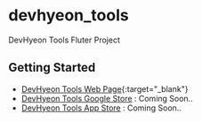 # devhyeon_tools

DevHyeon Tools Fluter Project


## Getting Started
- [DevHyeon Tools Web Page](https://devhyeon0312.github.io/devhyeon_tools/build/web/){:target="_blank"}
- [DevHyeon Tools Google Store]() : Coming Soon..
- [DevHyeon Tools App Store]() : Coming Soon..
